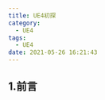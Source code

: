 ```yaml
---
title: UE4初探
category:
  - UE4
tags:
  - UE4
date: 2021-05-26 16:21:43
---
```


## 1.前言



<!-- more -->
